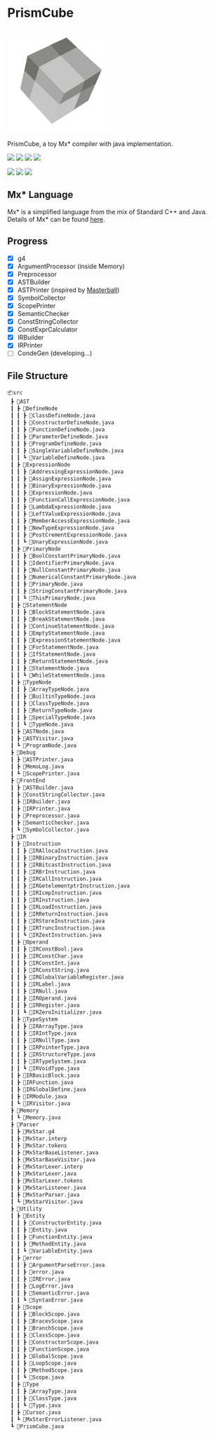 # PrismCube

![PrismCube](assets/PrismCube.png)

PrismCube, a toy Mx* compiler with java implementation.

![](https://img.shields.io/badge/version-1.0.0-green.svg)
![](https://img.shields.io/badge/JDK_version-17-orange.svg)
[![](https://img.shields.io/badge/source_language-Mx*-yellow.svg)](https://github.com/ACMClassCourses/Compiler-Design-Implementation)
![](https://img.shields.io/github/last-commit/Rainy-Memory/PrismCube)

![](https://img.shields.io/github/languages/top/Rainy-Memory/PrismCube)
![](https://img.shields.io/github/languages/code-size/Rainy-Memory/PrismCube)
![](https://img.shields.io/github/repo-size/Rainy-Memory/PrismCube)

## Mx* Language

Mx* is a simplified language from the mix of Standard C++ and Java. Details of Mx* can be found [here](https://github.com/ACMClassCourses/Compiler-Design-Implementation).

## Progress

 - [x] g4
 - [x] ArgumentProcessor (inside Memory)
 - [x] Preprocessor
 - [x] ASTBuilder
 - [x] ASTPrinter (inspired by [Masterball](https://github.com/SiriusNEO/Masterball))
 - [x] SymbolCollector
 - [x] ScopePrinter
 - [x] SemanticChecker
 - [x] ConstStringCollector
 - [x] ConstExprCalculator
 - [x] IRBuilder
 - [x] IRPrinter
 - [ ] CondeGen (developing...)

## File Structure

```
📦src
 ┣ 📂AST
 ┃ ┣ 📂DefineNode
 ┃ ┃ ┣ 📜ClassDefineNode.java
 ┃ ┃ ┣ 📜ConstructorDefineNode.java
 ┃ ┃ ┣ 📜FunctionDefineNode.java
 ┃ ┃ ┣ 📜ParameterDefineNode.java
 ┃ ┃ ┣ 📜ProgramDefineNode.java
 ┃ ┃ ┣ 📜SingleVariableDefineNode.java
 ┃ ┃ ┗ 📜VariableDefineNode.java
 ┃ ┣ 📂ExpressionNode
 ┃ ┃ ┣ 📜AddressingExpressionNode.java
 ┃ ┃ ┣ 📜AssignExpressionNode.java
 ┃ ┃ ┣ 📜BinaryExpressionNode.java
 ┃ ┃ ┣ 📜ExpressionNode.java
 ┃ ┃ ┣ 📜FunctionCallExpressionNode.java
 ┃ ┃ ┣ 📜LambdaExpressionNode.java
 ┃ ┃ ┣ 📜LeftValueExpressionNode.java
 ┃ ┃ ┣ 📜MemberAccessExpressionNode.java
 ┃ ┃ ┣ 📜NewTypeExpressionNode.java
 ┃ ┃ ┣ 📜PostCrementExpressionNode.java
 ┃ ┃ ┗ 📜UnaryExpressionNode.java
 ┃ ┣ 📂PrimaryNode
 ┃ ┃ ┣ 📜BoolConstantPrimaryNode.java
 ┃ ┃ ┣ 📜IdentifierPrimaryNode.java
 ┃ ┃ ┣ 📜NullConstantPrimaryNode.java
 ┃ ┃ ┣ 📜NumericalConstantPrimaryNode.java
 ┃ ┃ ┣ 📜PrimaryNode.java
 ┃ ┃ ┣ 📜StringConstantPrimaryNode.java
 ┃ ┃ ┗ 📜ThisPrimaryNode.java
 ┃ ┣ 📂StatementNode
 ┃ ┃ ┣ 📜BlockStatementNode.java
 ┃ ┃ ┣ 📜BreakStatementNode.java
 ┃ ┃ ┣ 📜ContinueStatementNode.java
 ┃ ┃ ┣ 📜EmptyStatementNode.java
 ┃ ┃ ┣ 📜ExpressionStatementNode.java
 ┃ ┃ ┣ 📜ForStatementNode.java
 ┃ ┃ ┣ 📜IfStatementNode.java
 ┃ ┃ ┣ 📜ReturnStatementNode.java
 ┃ ┃ ┣ 📜StatementNode.java
 ┃ ┃ ┗ 📜WhileStatementNode.java
 ┃ ┣ 📂TypeNode
 ┃ ┃ ┣ 📜ArrayTypeNode.java
 ┃ ┃ ┣ 📜BuiltinTypeNode.java
 ┃ ┃ ┣ 📜ClassTypeNode.java
 ┃ ┃ ┣ 📜ReturnTypeNode.java
 ┃ ┃ ┣ 📜SpecialTypeNode.java
 ┃ ┃ ┗ 📜TypeNode.java
 ┃ ┣ 📜ASTNode.java
 ┃ ┣ 📜ASTVisitor.java
 ┃ ┗ 📜ProgramNode.java
 ┣ 📂Debug
 ┃ ┣ 📜ASTPrinter.java
 ┃ ┣ 📜MemoLog.java
 ┃ ┗ 📜ScopePrinter.java
 ┣ 📂FrontEnd
 ┃ ┣ 📜ASTBuilder.java
 ┃ ┣ 📜ConstStringCollector.java
 ┃ ┣ 📜IRBuilder.java
 ┃ ┣ 📜IRPrinter.java
 ┃ ┣ 📜Preprocessor.java
 ┃ ┣ 📜SemanticChecker.java
 ┃ ┗ 📜SymbolCollector.java
 ┣ 📂IR
 ┃ ┣ 📂Instruction
 ┃ ┃ ┣ 📜IRAllocaInstruction.java
 ┃ ┃ ┣ 📜IRBinaryInstruction.java
 ┃ ┃ ┣ 📜IRBitcastInstruction.java
 ┃ ┃ ┣ 📜IRBrInstruction.java
 ┃ ┃ ┣ 📜IRCallInstruction.java
 ┃ ┃ ┣ 📜IRGetelementptrInstruction.java
 ┃ ┃ ┣ 📜IRIcmpInstruction.java
 ┃ ┃ ┣ 📜IRInstruction.java
 ┃ ┃ ┣ 📜IRLoadInstruction.java
 ┃ ┃ ┣ 📜IRReturnInstruction.java
 ┃ ┃ ┣ 📜IRStoreInstruction.java
 ┃ ┃ ┣ 📜IRTruncInstruction.java
 ┃ ┃ ┗ 📜IRZextInstruction.java
 ┃ ┣ 📂Operand
 ┃ ┃ ┣ 📜IRConstBool.java
 ┃ ┃ ┣ 📜IRConstChar.java
 ┃ ┃ ┣ 📜IRConstInt.java
 ┃ ┃ ┣ 📜IRConstString.java
 ┃ ┃ ┣ 📜IRGlobalVariableRegister.java
 ┃ ┃ ┣ 📜IRLabel.java
 ┃ ┃ ┣ 📜IRNull.java
 ┃ ┃ ┣ 📜IROperand.java
 ┃ ┃ ┣ 📜IRRegister.java
 ┃ ┃ ┗ 📜IRZeroInitializer.java
 ┃ ┣ 📂TypeSystem
 ┃ ┃ ┣ 📜IRArrayType.java
 ┃ ┃ ┣ 📜IRIntType.java
 ┃ ┃ ┣ 📜IRNullType.java
 ┃ ┃ ┣ 📜IRPointerType.java
 ┃ ┃ ┣ 📜IRStructureType.java
 ┃ ┃ ┣ 📜IRTypeSystem.java
 ┃ ┃ ┗ 📜IRVoidType.java
 ┃ ┣ 📜IRBasicBlock.java
 ┃ ┣ 📜IRFunction.java
 ┃ ┣ 📜IRGlobalDefine.java
 ┃ ┣ 📜IRModule.java
 ┃ ┗ 📜IRVisitor.java
 ┣ 📂Memory
 ┃ ┗ 📜Memory.java
 ┣ 📂Parser
 ┃ ┣ 📜MxStar.g4
 ┃ ┣ 📜MxStar.interp
 ┃ ┣ 📜MxStar.tokens
 ┃ ┣ 📜MxStarBaseListener.java
 ┃ ┣ 📜MxStarBaseVisitor.java
 ┃ ┣ 📜MxStarLexer.interp
 ┃ ┣ 📜MxStarLexer.java
 ┃ ┣ 📜MxStarLexer.tokens
 ┃ ┣ 📜MxStarListener.java
 ┃ ┣ 📜MxStarParser.java
 ┃ ┗ 📜MxStarVisitor.java
 ┣ 📂Utility
 ┃ ┣ 📂Entity
 ┃ ┃ ┣ 📜ConstructorEntity.java
 ┃ ┃ ┣ 📜Entity.java
 ┃ ┃ ┣ 📜FunctionEntity.java
 ┃ ┃ ┣ 📜MethodEntity.java
 ┃ ┃ ┗ 📜VariableEntity.java
 ┃ ┣ 📂error
 ┃ ┃ ┣ 📜ArgumentParseError.java
 ┃ ┃ ┣ 📜error.java
 ┃ ┃ ┣ 📜IRError.java
 ┃ ┃ ┣ 📜LogError.java
 ┃ ┃ ┣ 📜SemanticError.java
 ┃ ┃ ┗ 📜SyntaxError.java
 ┃ ┣ 📂Scope
 ┃ ┃ ┣ 📜BlockScope.java
 ┃ ┃ ┣ 📜BracesScope.java
 ┃ ┃ ┣ 📜BranchScope.java
 ┃ ┃ ┣ 📜ClassScope.java
 ┃ ┃ ┣ 📜ConstructorScope.java
 ┃ ┃ ┣ 📜FunctionScope.java
 ┃ ┃ ┣ 📜GlobalScope.java
 ┃ ┃ ┣ 📜LoopScope.java
 ┃ ┃ ┣ 📜MethodScope.java
 ┃ ┃ ┗ 📜Scope.java
 ┃ ┣ 📂Type
 ┃ ┃ ┣ 📜ArrayType.java
 ┃ ┃ ┣ 📜ClassType.java
 ┃ ┃ ┗ 📜Type.java
 ┃ ┣ 📜Cursor.java
 ┃ ┗ 📜MxStarErrorListener.java
 ┗ 📜PrismCube.java
```

